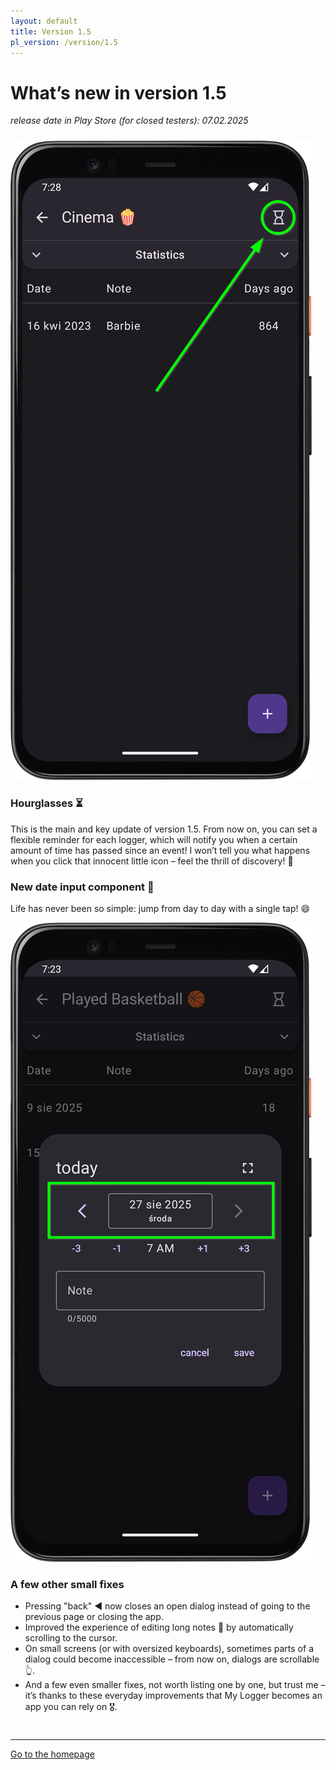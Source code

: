 ```yaml
---
layout: default
title: Version 1.5
pl_version: /version/1.5
---
```


# What’s new in version 1.5

*release date in Play Store (for closed testers): 07.02.2025*

<div style="height: 10px;" class="mobile-hidden"></div>

<div class="side-by-side-reverse">
    <img src="../../img/en/features/1.5/hourglass.png" alt="screenshot" class="app-screenshot-left">
    <div class="app-screenshot-description">
        <h3>Hourglasses ⏳</h3>
        <p>This is the main and key update of version 1.5. From now on, you can set a flexible reminder for each logger, which will notify you when a certain amount of time has passed since an event! I won’t tell you what happens when you click that innocent little icon – feel the thrill of discovery! 🤠</p>
    </div>
</div>

<div class="side-by-side">
    <div class="app-screenshot-description">
        <h3>New date input component 📆</h3>
        <p>Life has never been so simple: jump from day to day with a single tap! 😄</p>
    </div>
    <img src="../../img/en/features/1.5/new-date-input.png" alt="screenshot" class="app-screenshot-right">
</div>

### A few other small fixes
- Pressing "back" ◀️ now closes an open dialog instead of going to the previous page or closing the app.
- Improved the experience of editing long notes 📜 by automatically scrolling to the cursor.
- On small screens (or with oversized keyboards), sometimes parts of a dialog could become inaccessible – from now on, dialogs are scrollable 👆.
- And a few even smaller fixes, not worth listing one by one, but trust me – it’s thanks to these everyday improvements that My Logger becomes an app you can rely on 🎖️.

<div style="height: 10px;"></div>

---
<a href="/en/">Go to the homepage</a>
